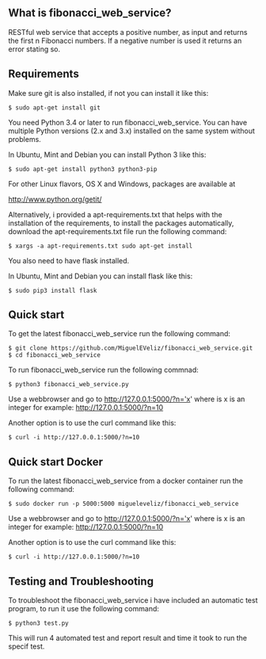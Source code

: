 What is fibonacci_web_service?
-------------

RESTful web service that accepts a positive number, as input and returns the first n Fibonacci numbers.
If a negative number is used it returns an error stating so.

Requirements
------------
Make sure git is also installed, if not you can install it like this:

    $ sudo apt-get install git  
    
You need Python 3.4 or later to run fibonacci_web_service.  You can have multiple Python
versions (2.x and 3.x) installed on the same system without problems.

In Ubuntu, Mint and Debian you can install Python 3 like this:

    $ sudo apt-get install python3 python3-pip

For other Linux flavors, OS X and Windows, packages are available at

  http://www.python.org/getit/
  
Alternatively, i provided a apt-requirements.txt that helps with the installation of the requirements, to install the packages automatically, download the apt-requirements.txt file run the following command:


    $ xargs -a apt-requirements.txt sudo apt-get install


You also need to have flask installed.

In Ubuntu, Mint and Debian you can install flask like this:

    $ sudo pip3 install flask
    



Quick start
-----------
To get the latest fibonacci_web_service run the following command:

    $ git clone https://github.com/MiguelEVeliz/fibonacci_web_service.git
    $ cd fibonacci_web_service

To run fibonacci_web_service run the following commnad:

    $ python3 fibonacci_web_service.py

Use a webbrowser and go to http://127.0.0.1:5000/?n='x' where is x is an integer for example: http://127.0.0.1:5000/?n=10

Another option is to use the curl command like this:

    $ curl -i http://127.0.0.1:5000/?n=10
    
Quick start Docker
-----------    
To run the latest fibonacci_web_service from a docker container run the following command:


    $ sudo docker run -p 5000:5000 migueleveliz/fibonacci_web_service
 
 
 Use a webbrowser and go to http://127.0.0.1:5000/?n='x' where is x is an integer for example: http://127.0.0.1:5000/?n=10

Another option is to use the curl command like this:

    $ curl -i http://127.0.0.1:5000/?n=10

Testing and Troubleshooting
-----------
To troubleshoot the fibonacci_web_service i have included an automatic test program, to run it use the following command:

    $ python3 test.py

This will run 4 automated test and report result and time it took to run the specif test.
 
